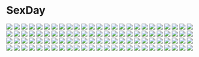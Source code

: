 # SexDay
![](https://konachan.com/image/1133a798064dfb2d04ab57b80c5a2f90/Konachan.com%20-%20192685%20blonde_hair%20breasts%20cleavage%20green_eyes%20leung_ka_che%20original%20skirt%20thighhighs%20train%20zettai_ryouiki.jpg)
![](https://konachan.com/image/b094b59495ad99c7e823c0594613ac60/Konachan.com%20-%2028029%20kaleido_star%20naegino_sora.jpg)
![](https://konachan.com/image/0ad09b4d29dda77c8e5ac9201abf8db2/Konachan.com%20-%20197450%20blue_hair%20guitar%20hatsune_miku%20instrument%20jpeg_artifacts%20tie%20twintails%20vocaloid.jpg)
![](https://konachan.com/jpeg/6b781a3dbb825872a5a7d518f0782cef/Konachan.com%20-%2064721%2077%20animal%20blue_eyes%20blush%20christmas%20hat%20kazamai_sakura%20mikagami_mamizu%20pink_hair%20reindeer%20santa_costume%20santa_hat%20skirt%20thighhighs%20zettai_ryouiki.jpg)
![](https://konachan.com/image/7dae2fdd870408026fd26af9015f03ab/Konachan.com%20-%2016885%20tagme%20tinkle.jpg)
![](https://konachan.com/image/f101acc2f2ee3d97b975bb4a52fa7aba/Konachan.com%20-%2011204%20mitsurugi_ryoko%20real_bout_high_school%20samurai_girl.jpg)
![](https://konachan.com/image/0e319cba221bae71bbf40825617f5dd3/Konachan.com%20-%2025407%20amakase_miharu%20asakura_nemu%20da_capo%20group%20mizukoshi_mako%20mizukoshi_moe%20sagisawa_yoriko%20shirakawa_kotori%20yoshino_sakura.jpg)
![](https://konachan.com/jpeg/ce0bcdba39f41af354fb4103f94dd4e4/Konachan.com%20-%2081549%20ass%20bath%20blush%20breasts%20chitose_sana%20group%20kobuichi%20loli%20muririn%20nude%20onsen%20rindou_ruri%20scan%20tenshinranman%20towel%20water%20yamabuki_aoi%20yuzusoft.jpg)
![](https://konachan.com/image/09b8bd75ed94c3e7f79be3f4432948c6/Konachan.com%20-%20123725%20akiyama_mio%20hirasawa_yui%20k-on%21%20kotobuki_tsumugi%20nakano_azusa%20tainaka_ritsu.jpg)
![](https://konachan.com/image/bc727594e844d28af31b1902d2f5c940/Konachan.com%20-%20283174%20bicolored_eyes%20blue%20blue_eyes%20blue_hair%20bow%20cu-rim%20dress%20garter%20gloves%20headdress%20king%27s_raid%20long_hair%20maid%20stockings%20thighhighs%20twintails.jpg)
![](https://konachan.com/image/90e73ab292b91d88504de26b5112d3f8/Konachan.com%20-%2040906%20abel_nightroad%20black_hair%20blonde_hair%20blue_eyes%20brown_hair%20caterina_sforza%20glasses%20gray_hair%20hugue_de_watteau%20nun%20red_hair%20tres_iqus%20trinity_blood.jpg)
![](https://konachan.com/jpeg/8393436b537c40b3a58dbd1952ae7a09/Konachan.com%20-%20293769%20bikini_top%20blue_eyes%20blush%20boots%20braids%20forest%20grass%20long_hair%20navel%20original%20oshishio%20ponytail%20red_hair%20shorts%20tree%20wet.jpg)
![](https://konachan.com/image/33e652f3510d6ae96008cd6e3de0b2d3/Konachan.com%20-%20217725%20ass%20black_eyes%20black_hair%20blush%20breasts%20cameltoe%20couch%20erect_nipples%20kneehighs%20nipples%20original%20panties%20ponytail%20pubic_hair%20shorts%20underwear%20wet.jpg)
![](https://konachan.com/image/5f862357ab2eb90f19675d203c9ccab0/Konachan.com%20-%20179408%20aliasing%20black_hair%20bondage%20breasts%20fusou_%28kancolle%29%20long_hair%20miko%20navel%20necklace%20panties%20red_eyes%20signed%20skirt%20socks%20underwear%20undressing%20wet.jpg)
![](https://konachan.com/image/345927b97182db44e6df85f5e243fb59/Konachan.com%20-%2041634%20bikini%20mizuha_kusuha%20nanakusa_amane%20school_swimsuit%20seolla_schweizer%20super_robot_wars%20swimsuit.jpg)
![](https://konachan.com/jpeg/93bb5031d9d4ed7e5c8a4a7c738a4034/Konachan.com%20-%20279874%20ardenlolo%20brown_eyes%20brown_hair%20food%20original%20school_uniform%20short_hair%20tree%20watermark.jpg)
![](https://konachan.com/image/50ddc38e3083f56c8d1b9c8d4662c84d/Konachan.com%20-%20236708%20building%20city%20clouds%20grass%20nobody%20original%20scenic%20sky%20tagme_%28artist%29%20tree.jpg)
![](https://konachan.com/image/79bfb5d99e3373d8a18403f67b9a7053/Konachan.com%20-%20167722%20animal_ears%20blonde_hair%20cape%20fang%20gintama%20green_hair%20hat%20jagabutter%20pink_hair%20red_eyes%20ribbons%20rumia%20scarf%20short_hair%20snow%20snowman%20touhou%20wings.jpg)
![](https://konachan.com/image/49961e5b14331c42707503bf2ccd6b7d/Konachan.com%20-%2061740%20dress%20flowers%20hara%20hatsune_miku%20mikumix%20moon%20night%20rose%20vocaloid.jpg)
![](https://konachan.com/image/ff16148f227e2b850c24ce107cabd374/Konachan.com%20-%2027846%20animal_ears%20blue%20catgirl%20dejiko%20di_gi_charat%20green_hair%20hat%20koge_donbo.jpg)
![](https://konachan.com/image/c76a02c9e3078a8d0d93df81bfa10ee3/Konachan.com%20-%20294243%20elbow_gloves%20gloves%20gray_hair%20green_eyes%20gun%20hc%20jpeg_artifacts%20mabinogi%20mabinogi_heroes%20mask%20nopan%20shorts%20watermark%20weapon%20wings.jpg)
![](https://konachan.com/image/642844b4f871e5e74df4e6be91b0520f/Konachan.com%20-%2079672%20akizuki_koharu%20japanese_clothes%20long_hair%20original%20red_eyes%20ribbons%20white_hair%20yamamoto_kazue.jpg)
![](https://konachan.com/image/e0e91d9300e6ffe5bb2f08e886f85672/Konachan.com%20-%20180225%20breasts%20chain%20cleavage%20dress%20flowers%20original%20thighhighs%20weapon%20yuuki_rika.jpg)
![](https://konachan.com/jpeg/6bd3d9c87a711f553cf84f4e7a7b730d/Konachan.com%20-%2057866%20bakemonogatari%20monogatari_%28series%29%20senjougahara_hitagi%20vector.jpg)
![](https://konachan.com/jpeg/4eb9d8c1f857e83b2e141bdd2bbf8ae3/Konachan.com%20-%20119788%202girls%20bed%20black_hair%20game_cg%20ino%20school_uniform%20sister_scheme_2%20yanagawa_amane%20yanagawa_misaki.jpg)
![](https://konachan.com/jpeg/4db2c287d45d4b5bac29278a4fc2e270/Konachan.com%20-%2013852%20amamiya_yuuko%20asou_renji%20blue_hair%20clouds%20ef%20hirono_hiro%20miyamura_miyako%20school_uniform%20shindou_chihiro%20shindou_kei%20tsutsumi_kyousuke.jpg)
![](https://konachan.com/image/a54da9980ee1e6c324b62dc3e67236a4/Konachan.com%20-%20192557%20ass%20blush%20breasts%20cleavage%20hinoki345%20hiyorimi_hiro%20kaibutsu_oujo%20male%20orange_eyes%20red_hair%20riza_wildman%20white.jpg)
![](https://konachan.com/image/c72c68af433036d09cb8d53d7fe0f811/Konachan.com%20-%20149626%20bow%20bow_%28weapon%29%20dress%20flowers%20gloves%20kaname_madoka%20mahou_shoujo_madoka_magica%20pink_hair%20purple_eyes%20rose%20uousa%20weapon.jpg)
![](https://konachan.com/image/69929931f9f5d5f99ea1f011d900fae4/Konachan.com%20-%20229291%202girls%20aliasing%20brown_eyes%20brown_hair%20headdress%20japanese_clothes%20kimi_no_na_wa%20long_hair%20miko%20miyamizu_mitsuha%20ponytail%20scroll_lock_%28scrool5%29.jpg)
![](https://konachan.com/image/f7bb9c1d18573f5c6e0911f1ee4686c5/Konachan.com%20-%20179767%20anthropomorphism%20aqua_eyes%20blonde_hair%20blush%20breasts%20elbow_gloves%20gloves%20hat%20long_hair%20panties%20taka-kun%20thighhighs%20underwear%20uniform%20white.jpg)
![](https://konachan.com/image/2ff3c85c37d13261da488cbff60cf911/Konachan.com%20-%20148809%20blonde_hair%20hitoto%20hoshii_miki%20idolmaster%20sleeping.jpg)
![](https://konachan.com/jpeg/097316c3a6a547577f72f2cf823fc90f/Konachan.com%20-%2095353%20group%20hatsune_miku%20kagamine_len%20kagamine_rin%20kaito%20male%20meiko%20transparent%20vocaloid.jpg)
![](https://konachan.com/image/5ef5f5ca569b0919d5bda043c776e41b/Konachan.com%20-%2096477%202girls%20black_hair%20bunny_ears%20bunnygirl%20ikmg%20inaba_tewi%20long_hair%20moon%20night%20pink_eyes%20purple_hair%20red_eyes%20short_hair%20sky%20touhou%20white_hair.jpg)
![](https://konachan.com/image/371b9970f96ecfc87a52549effcf6536/Konachan.com%20-%20127391%20ryohka%20tagme.jpg)
![](https://konachan.com/image/7b882eacf7688392a5898770820878ab/Konachan.com%20-%20270053%202girls%20azur_lane%20blue_hair%20blush%20breasts%20cleavage%20clouds%20flowers%20headdress%20necklace%20pekopokox%20pink_eyes%20red_hair%20rose%20short_hair%20sky%20tiara%20wink.jpg)
![](https://konachan.com/image/3c07b07bf5b61685eab07d93e637cd62/Konachan.com%20-%2093517%20chibi%20tagme.jpg)
![](https://konachan.com/image/fd4fee69443fb4204e0ed8b28493a087/Konachan.com%20-%206222%20food%20gothic%20goth-loli%20lolita_fashion%20shakugan_no_shana%20shana%20yoshida_kazumi.jpg)
![](https://konachan.com/image/42593402ee5842755c75aab229ecff1a/Konachan.com%20-%20137130%20blonde_hair%20blue_eyes%20chainsaw%20glasses%20gloves%20headphones%20long_hair%20skirt%20skirt_lift%20tagme%20tie%20weapon.jpg)
![](https://konachan.com/jpeg/5fda94b58fc5a1dbca1d6aab59889186/Konachan.com%20-%2033835%20kitsu_chiri%20sayonara_zetsubou_sensei.jpg)
![](https://konachan.com/jpeg/df9fe539f4283067027c97f826480b82/Konachan.com%20-%20281720%20bang_dream%21%20bow%20dress%20green_eyes%20green_hair%20guitar%20hat%20hikawa_hina%20hinakano_h%20instrument%20lolita_fashion%20ribbons%20short_hair%20socks.jpg)
![](https://konachan.com/image/133c4d4ac7056158deb0731ee8ba662f/Konachan.com%20-%20111192%202girls%20barefoot%20bikini%20blue_eyes%20blue_hair%20breasts%20cleavage%20food%20hatsune_miku%20jpeg_artifacts%20megurine_luka%20pink_hair%20swimsuit%20vocaloid.jpg)
![](https://konachan.com/image/6e2e3fa66d47f20fee82d6d891d7d856/Konachan.com%20-%2060748%20amano_saki%20kanamemo%20kujiin_mika%20nakamachi_kana.jpg)
![](https://konachan.com/image/9342c062825818189b4b33c78e87ede8/Konachan.com%20-%2033295%20bikini%20swimsuit%20tagme.jpg)
![](https://konachan.com/image/c42b17fecee7c264aa9170e9af2eb3e3/Konachan.com%20-%20142309%20bikini%20breasts%20cleavage%20mizune_inori%20original%20swimsuit.jpg)
![](https://konachan.com/image/0d403f24451e6c7903748665130e6814/Konachan.com%20-%209249%20azuma_syoujuan%20shikieiki_yamaxanadu%20touhou.jpg)
![](https://konachan.com/jpeg/9308f594af1eb712c3c5875a3aa4bfe2/Konachan.com%20-%20192858%20bed%20blonde_hair%20blood%20bra%20breasts%20censored%20cum%20game_cg%20kagurazaka_namine%20koutaro%20long_hair%20nipples%20nopan%20penis%20pussy%20sex%20twinkle%20underwear.jpg)
![](https://konachan.com/jpeg/bc70a84de170738f942e0a4c07e05eb2/Konachan.com%20-%20157570%20bikini%20braids%20brown_eyes%20brown_hair%20swimsuit%20sword_art_online%20white%20yuuki_asuna.jpg)
![](https://konachan.com/image/dc7e735c7984442ea906be9eef1903d7/Konachan.com%20-%20246988%202girls%20ass%20ball%20bikini%20blush%20braids%20breasts%20cameltoe%20clouds%20food%20fruit%20green_eyes%20mordred%20ponytail%20ribbons%20saber%20sideboob%20sky%20swimsuit%20watermelon.jpg)
![](https://konachan.com/image/dea8cbbe7be85c1afe906577c9415a5c/Konachan.com%20-%20160273%20one_piece%20trafalgar_law%20tsuyomaru.jpg)
![](https://konachan.com/jpeg/23eeddce17fe975f715d71ab2da64d94/Konachan.com%20-%20178765%20boots%20gun%20katana%20kfr%20original%20ponytail%20sword%20thighhighs%20weapon.jpg)
![](https://konachan.com/image/3c82e1a8fe6e3726b0258bad70062724/Konachan.com%20-%20134250%20hanaki_yuka%20natsuiro_kiseki%20school_uniform%20tamaki_rinko.jpg)
![](https://konachan.com/image/87962226e205ab3c8208aabb1ce8498d/Konachan.com%20-%2099079%20cc%20code_geass%20lelouch_lamperouge%20male%20minami_anzu.jpg)
![](https://konachan.com/image/42344569791a6374fd92ecc9012e7ef3/Konachan.com%20-%2051125%20ikkitousen%20kanu_unchou%20ryomou_shimei.jpg)
![](https://konachan.com/image/1f267f01243bc0dec2cb660f41494371/Konachan.com%20-%20207041%20blonde_hair%20cropped%20dress%20green_eyes%20nababa%20original%20wristwear.jpg)
![](https://konachan.com/image/55fe792d9ca3587fb3036c1c3df574cb/Konachan.com%20-%20134092%20kusanagi_kikoku%20long_hair%20monochrome%20original%20twintails.jpg)
![](https://konachan.com/image/5fa367bb2ff9a72fb8a849cc4268d0e7/Konachan.com%20-%2061952%20iori%20izayoi_sakuya%20maid%20touhou%20white%20white_hair.jpg)
![](https://konachan.com/image/07c99d2d63a1a616a26ecb03d3432baf/Konachan.com%20-%20173098%202girls%20bakemonogatari%20black_hair%20blue_eyes%20blush%20breasts%20cleavage%20food%20hanekawa_tsubasa%20kawai_makoto%20purple_eyes%20purple_hair%20scan%20short_hair%20wet.jpg)
![](https://konachan.com/jpeg/553ec2094409d9692eca74864c3c6e83/Konachan.com%20-%2034704%20kobayakawa_yutaka%20lucky_star.jpg)
![](https://konachan.com/image/20be4d392dfea65c5a8846241504f44b/Konachan.com%20-%20236685%20clouds%20dark%20jpeg_artifacts%20landscape%20moon%20night%20nobody%20original%20scenic%20sky%20stars%20tagme_%28artist%29%20tree.jpg)
![](https://konachan.com/image/b921de5857dbb30ecc0238e9c955a456/Konachan.com%20-%20124783%20animal_ears%20bunny_ears%20bunnygirl%20catgirl%20chibi%20crown%20fate_zero%20flowers%20food%20gilgamesh%20hat%20hisau_maiya%20male%20mowmow26%20rose%20saber%20tail%20tohsaka_rin%20white.jpg)
![](https://konachan.com/image/790113c7925ac7d5b5148747315a65ea/Konachan.com%20-%20302354%20bai_yemeng%20breasts%20cherry%20cleavage%20food%20fruit%20goth-loli%20lolita_fashion%20niliu_chahui%20nopan%20original%20red_eyes%20tokisaki_mio%20white_hair%20wink.jpg)
![](https://konachan.com/image/56bc01eee6024ddffaa70e7e15f9e101/Konachan.com%20-%20127477%20animal_ears%20nude%20original%20valentine%20zpolice.jpg)
![](https://konachan.com/jpeg/6862384edcdb92efda7b3f16fc6bb484/Konachan.com%20-%20113390%20ipod%20izayoi_sakuya%20maid%20parody%20silhouette%20touhou.jpg)
![](https://konachan.com/jpeg/7de49c7c6350cf691b752fb902336c1e/Konachan.com%20-%20132025%20game_cg%20karasuma_shizuku%20kimishima_ao%20male%20miyama_mizuki%20otome_ga_tsumugu_koi_no_canvas%20trap.jpg)
![](https://konachan.com/jpeg/c2cc246b3cff4f7cc43e38b5e8418e3c/Konachan.com%20-%20247390%20blush%20bow%20breasts%20dress%20green_eyes%20gun%20hat%20little_busters%21%20long_hair%20male%20sideboob%20tokido_saya%20weapon%20white%20zen.jpg)
![](https://konachan.com/jpeg/4b047bb9ee29254824aec99cf1ffe7d8/Konachan.com%20-%20250300%20anmi%20breasts%20brown_eyes%20brown_hair%20drink%20long_hair%20navel%20original%20ponytail%20ribbons%20scan%20short_hair%20towel%20wristwear.jpg)
![](https://konachan.com/jpeg/f9956f47d188f3e41944d4a13c20860a/Konachan.com%20-%20303835%20ass%20breasts%20long_hair%20nipples%20original%20panties%20suzuame_yatsumi%20topless%20underwear.jpg)
![](https://konachan.com/image/81fe7762f6e11f307b019f97b215fb95/Konachan.com%20-%20279514%202girls%20black_hair%20book%20headband%20long_hair%20original%20pixiv_fantasia%20short_hair%20sleeping%20swd3e2%20watermark%20white_hair.jpg)
![](https://konachan.com/jpeg/9a8224c3af3db51784d2297e1c392f0a/Konachan.com%20-%20291354%20ass%20bed%20blush%20breasts%20dress%20green_eyes%20long_hair%20neit_ni_sei%20no_bra%20orange_hair%20original%20panties%20see_through%20underwear.jpg)
![](https://konachan.com/image/f7f84aac9f7fb6ed1ac6e447334b8ac8/Konachan.com%20-%2085039%20card_captor_sakura%20clamp%20kero%20kinomoto_sakura%20li_syaoran%20sword%20weapon%20wings.jpg)
![](https://konachan.com/image/26bb24a0b93547507f6dfd2109b541bc/Konachan.com%20-%20138315%20astarotte_ygvar%20bikini%20lotte_no_omocha%21%20pointed_ears%20swimsuit%20tail.jpg)
![](https://konachan.com/jpeg/5b956776885496c29ae9c0116bf69410/Konachan.com%20-%20297510%202girls%20animal_ears%20apple228%20blue_eyes%20blush%20brown_hair%20close%20dormouse%20dress%20drink%20long_hair%20mousegirl%20original%20purple_eyes%20short_hair%20tail.jpg)
![](https://konachan.com/jpeg/f5f5fa2a3da19c5fdb92e45515c3553b/Konachan.com%20-%20265717%20animal%20bird%20dress%20morry_evans%20orange_eyes%20original%20short_hair%20signed%20white_hair.jpg)
![](https://konachan.com/image/332a4cb4715a19cc5fa0d4bf9266e939/Konachan.com%20-%207381%20blonde_hair%20blue_eyes%20hat%20hatano_konami%20school_uniform%20_summer%20wink.jpg)
![](https://konachan.com/jpeg/e0af69243a0cebe9035e02a7b4bf2619/Konachan.com%20-%20295977%202girls%20blush%20bow%20fan%20flowers%20gray_hair%20green_eyes%20hat%20headband%20katana%20kimono%20myon%20petals%20pink_eyes%20pink_hair%20shinoba%20sword%20touhou%20tree%20weapon.jpg)
![](https://konachan.com/jpeg/258bf8622f2f02e894ef98920f420474/Konachan.com%20-%2065704%20kagamine_len%20kagamine_rin%20male%20vocaloid.jpg)
![](https://konachan.com/image/33584c22b8a978c9a104c90cc614f972/Konachan.com%20-%2046212%20amaduyu_tatsuki%20breasts%20cleavage%20glasses.jpg)
![](https://konachan.com/jpeg/db266b4ffe527cd18c7b794aae411b3c/Konachan.com%20-%20222256%20brown_hair%20building%20car%20cigarette%20city%20glasses%20gun%20hat%20koh_%28minagi_kou%29%20male%20original%20police%20police_uniform%20rain%20tie%20water%20weapon.jpg)
![](https://konachan.com/image/1f7fe103bc2d88b09e32f4a29dedb674/Konachan.com%20-%20268623%20blonde_hair%20braids%20breasts%20dress%20fate_extra%20fate_%28series%29%20green_eyes%20k-me%20nero_claudius_%28fate%29%20petals%20short_hair%20sword%20weapon.jpg)
![](https://konachan.com/image/0e260a2a3da17bf68934f91a391c619d/Konachan.com%20-%20113334%20aki_shizuha%20blonde_hair%20magic%20short_hair%20siroooo%20skirt%20touhou%20yellow_eyes.jpg)
![](https://konachan.com/jpeg/383d7238a9a4b6479de1eb1a4d9ffe29/Konachan.com%20-%20228277%20akemi_homura%20blush%20cosplay%20mahou_shoujo_madoka_magica%20miki_sayaka%20neon_genesis_evangelion%20sakura_kyouko%20tagme_%28artist%29.jpg)
![](https://konachan.com/image/48cfe062e1cab52b3d0fe8e6d0ecee2a/Konachan.com%20-%20217503%20aliasing%20blacksaikou%20breasts%20cleavage%20miia_%28monster_musume%29%20monster_musume_no_iru_nichijou%20signed%20tail.jpg)
![](https://konachan.com/image/129658077d0ea018ba52510d27255ce5/Konachan.com%20-%20134161%20animal_ears%20blush%20bunny_ears%20bunnygirl%20cropped%20eucliwood_hellscythe%20megami%20scan%20school_swimsuit%20swimsuit%20tagashira_shinobu%20thighhighs%20twintails.jpg)
![](https://konachan.com/image/32572e0a42577c58740d3fa86c4b091e/Konachan.com%20-%2065220%20animal%20blonde_hair%20book%20cat%20fire%20hat%20purple_eyes%20tagme%20tree%20witch.jpg)
![](https://konachan.com/image/247ae00edc3d188d39b94cbcd292f52b/Konachan.com%20-%20204521%20blush%20breasts%20cleavage%20dress%20food%20original%20panties%20pink_hair%20santa_matsuri%20underwear.jpg)
![](https://konachan.com/image/f8d761c0d46902125dace337b93460ef/Konachan.com%20-%2026647%20aikagi%20suzuhira_hiro%20tagme.jpg)
![](https://konachan.com/image/9795feb5fafcaa921cb6af85202ae484/Konachan.com%20-%20202881%20bra%20breasts%20brown_hair%20cross%20dress%20goth-loli%20long_hair%20necklace%20nipples%20open_shirt%20panties%20peassoft%20skirt%20skirt_lift%20stockings%20underwear%20yukie.jpg)
![](https://konachan.com/image/ccc1a63ebd15a8778df4a8f53754a540/Konachan.com%20-%2072399%20dress%20green_eyes%20green_hair%20hatsune_miku%20long_hair%20twintails%20vocaloid.jpg)
![](https://konachan.com/image/d79dd4ba7b9eb55672c47327b17a26dd/Konachan.com%20-%204984%20purple_software%20school_swimsuit%20swimsuit.jpg)
![](https://konachan.com/image/56dac0da26213d0ceaf70f59d4b3aa8d/Konachan.com%20-%20129036%20breasts%20green_eyes%20mitha%20nanawind%20nipples%20no_bra%20open_shirt%20red_hair%20school_uniform%20takasaki_honoka%20yuyukana.jpg)
![](https://konachan.com/image/7673bb2f588b60fdb5d5b3b39b096b08/Konachan.com%20-%2091328%20animal_ears%20blood%20breasts%20bunnygirl%20cofepig%20nipples%20penis%20phone%20pussy%20red_eyes%20reisen_udongein_inaba%20spread_pussy%20thighhighs%20touhou%20uncensored.jpg)
![](https://konachan.com/image/7a329a9c9955bd5a3f8251e37a4a8134/Konachan.com%20-%20175875%202girls%20air%20black_hair%20dress%20long_hair%20michiru%20moonknives%20night%20pink_hair%20purple_eyes%20stars%20twintails%20yellow_eyes.jpg)
![](https://konachan.com/image/69a54ecb482cd8eb212327b2106cc1da/Konachan.com%20-%20250457%20aqua_eyes%20aqua_hair%20bow%20breasts%20christmas%20gloves%20hat%20hongse_beiyu%20long_hair%20panties%20santa_hat%20thighhighs%20twintails%20underwear%20vocaloid%20watermark%20wink.jpg)
![](https://konachan.com/jpeg/87bfde1582018c374ba9b5c464c47656/Konachan.com%20-%2020058%20all_male%20cape%20code_geass%20lelouch_lamperouge%20male.jpg)
![](https://konachan.com/jpeg/b3eafb0e664a9b32db5682f4745d7e67/Konachan.com%20-%20165962%20between_shizuki%20black_hair%20blue_eyes%20original%20school_uniform%20short_hair.jpg)
![](https://konachan.com/jpeg/f10457f4b00aa87c845789183e529df5/Konachan.com%20-%20189970%20chaika_trabant%20dress%20gun%20headdress%20hitsugi_no_chaika%20lolita_fashion%20long_hair%20nosuku%20purple_eyes%20thighhighs%20weapon%20white_hair.jpg)
![](https://konachan.com/image/5bb9ffbf9b7802f85879a12380c32a33/Konachan.com%20-%20147815%20hebitsukai%20original%20scenic.jpg)
![](https://konachan.com/jpeg/a90fb8521e0e809668f6f9a7e971911a/Konachan.com%20-%20129094%20black%20collar%20game_cg%20long_hair%20makita_maki%20navel%20night%20panties%20red_eyes%20shinigami_no_testament%20underwear%20vivi_alhazerd%20white_hair.jpg)
![](https://konachan.com/jpeg/368165b08e9e5083f7a46bd73b714e26/Konachan.com%20-%20260308%20arisaka_shiori%20brown_hair%20front_wing%20game_cg%20gloves%20grisaia%3A_phantom_trigger%20gun%20purple_eyes%20school_uniform%20short_hair%20watanabe_akio%20weapon.jpg)
![](https://konachan.com/jpeg/78b352b1f07bf273ca4693ddad804257/Konachan.com%20-%20227067%20bell%20bow%20brown_eyes%20brown_hair%20fan%20hakurei_reimu%20japanese_clothes%20long_hair%20mask%20miko%20ribbons%20stockings%20touhou%20uu_uu_zan.jpg)

